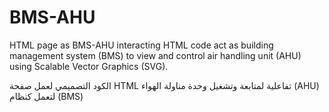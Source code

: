 # BMS-AHU
HTML page as BMS-AHU
interacting HTML code act as building management system (BMS) 
to view and control air handling unit (AHU)  
using Scalable Vector Graphics (SVG).


الكود التصميمي لعمل صفحة 
HTML 
تفاعلية لمتابعة وتشغيل وحدة مناولة الهواء 
(AHU)
لتعمل كنظام 
(BMS)
